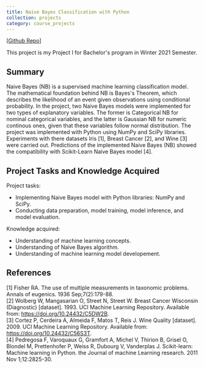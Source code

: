```yaml
---
title: Naive Bayes Classification with Python
collection: projects
category: course_projects
---
```



[[Github Repo](https://github.com/khanhtrq/Naive-Bayes-Classification)]

This project is my Project I for Bachelor's program in Winter 2021 Semester.

## Summary
Naive Bayes (NB) is a supervised machine learning classification model. The mathematical foundation behind NB is Bayes's Theorem, which describes the likelihood of an event given observations using conditional probability. In the project, two Naive Bayes models were implemented for two types of explanatory variables. The former is Categorical NB for nominal categorical variables, and the latter is Gaussian NB for numeric continous ones, given that these variables follow normal distribution. The project was implemented with Python using NumPy and SciPy libraries. Experiments with there datasets Iris [1], Breast Cancer [2], and Wine [3] were carried out. Predictions of the implemented Naive Bayes (NB) showed the compatibility with Scikit-Learn Naive Bayes model [4].


## Project Tasks and Knowledge Acquired
Project tasks:
- Implementing Naive Bayes model with Python libraries: NumPy and SciPy.  
- Conducting data preparation, model training, model inference, and model evaluation.  

Knowledge acquired:
- Understanding of machine learning concepts.  
- Understanding of Naive Bayes algorithm. 
- Understanding of machine learning model developement.  

## References
[1] Fisher RA. The use of multiple measurements in taxonomic problems. Annals of eugenics. 1936 Sep;7(2):179-88.  
[2] Wolberg W, Mangasarian O, Street N, Street W. Breast Cancer Wisconsin (Diagnostic) [dataset]. 1993. UCI Machine Learning Repository. Available from: https://doi.org/10.24432/C5DW2B.  
[3] Cortez P, Cerdeira A, Almeida F, Matos T, Reis J. Wine Quality [dataset]. 2009. UCI Machine Learning Repository. Available from: https://doi.org/10.24432/C56S3T.  
[4] Pedregosa F, Varoquaux G, Gramfort A, Michel V, Thirion B, Grisel O, Blondel M, Prettenhofer P, Weiss R, Dubourg V, Vanderplas J. Scikit-learn: Machine learning in Python. the Journal of machine Learning research. 2011 Nov 1;12:2825-30.  